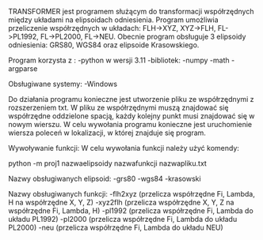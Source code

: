 TRANSFORMER jest programem służącym do transformacji współrzędnych między układami na elipsoidach odniesienia.
Program umożliwia przeliczenie współrzędnych w układach: FLH->XYZ, XYZ->FLH, FL->PL1992, FL->PL2000, FL->NEU.
Obecnie program obsługuje 3 elipsoidy odniesienia: GRS80, WGS84 oraz elipsoide Krasowskiego.

Program korzysta z :
-python w wersji 3.11 
-bibliotek:
	-numpy
	-math
	-argparse 
	
Obsługiwane systemy:
-Windows

Do działania programu konieczne jest utworzenie pliku ze współrzędnymi z rozszerzeniem txt.
W pliku ze współrzędnymi muszą znajdować się współrzędne oddzielone spacją, każdy kolejny punkt musi znajdować się w nowym wierszu.
W celu wywołania programu konieczne jest uruchomienie wiersza poleceń w lokalizacji, w której znajduje się program.

Wywoływanie funkcji:
W celu wywołania funkcji należy użyć komendy:

python -m proj1 nazwaelipsoidy nazwafunkcji nazwapliku.txt

Nazwy obsługiwanych elipsoid:
	-grs80
	-wgs84
	-krasowski

Nazwy obsługiwanych funkcji:
	-flh2xyz (przelicza współrzędne Fi, Lambda, H na współrzędne X, Y, Z)
	-xyz2flh (przelicza współrzędne X, Y, Z na współrzędne Fi, Lambda, H)
	-pl1992 (przelicza współrzędne Fi, Lambda do układu PL1992)
	-pl2000 (przelicza współrzędne Fi, Lambda do układu PL2000)
	-neu (przelicza współrzędne Fi, Lambda do układu NEU)
